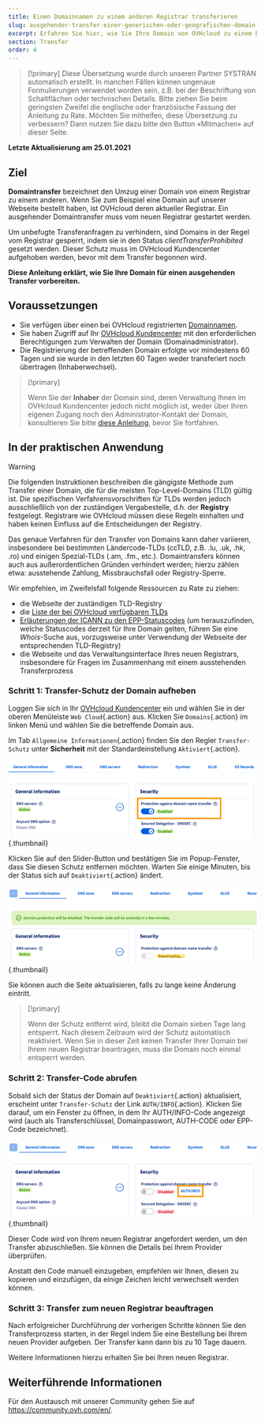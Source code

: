 ```yaml
---
title: Einen Domainnamen zu einem anderen Registrar transferieren
slug: ausgehender-transfer-einer-generischen-oder-geografischen-domain
excerpt: Erfahren Sie hier, wie Sie Ihre Domain von OVHcloud zu einem Provider Ihrer Wahl transferieren
section: Transfer
order: 4
---
```


> [!primary]
> Diese Übersetzung wurde durch unseren Partner SYSTRAN automatisch erstellt. In manchen Fällen können ungenaue Formulierungen verwendet worden sein, z.B. bei der Beschriftung von Schaltflächen oder technischen Details. Bitte ziehen Sie beim geringsten Zweifel die englische oder französische Fassung der Anleitung zu Rate. Möchten Sie mithelfen, diese Übersetzung zu verbessern? Dann nutzen Sie dazu bitte den Button «Mitmachen» auf dieser Seite.
>

**Letzte Aktualisierung am 25.01.2021**

## Ziel

**Domaintransfer** bezeichnet den Umzug einer Domain von einem Registrar zu einem anderen. Wenn Sie zum Beispiel eine Domain auf unserer Webseite bestellt haben, ist OVHcloud deren aktueller Registrar. Ein ausgehender Domaintransfer muss vom neuen Registrar gestartet werden.

Um unbefugte Transferanfragen zu verhindern, sind Domains in der Regel vom Registrar gesperrt, indem sie in den Status *clientTransferProhibited* gesetzt werden. Dieser Schutz muss im OVHcloud Kundencenter aufgehoben werden, bevor mit dem Transfer begonnen wird.

**Diese Anleitung erklärt, wie Sie Ihre Domain für einen ausgehenden Transfer vorbereiten.**

## Voraussetzungen

- Sie verfügen über einen bei OVHcloud registrierten [Domainnamen](https://www.ovhcloud.com/de/domains/).
- Sie haben Zugriff auf Ihr [OVHcloud Kundencenter](https://www.ovh.com/auth/?action=gotomanager&from=https://www.ovh.de/&ovhSubsidiary=de) mit den erforderlichen Berechtigungen zum Verwalten der Domain (Domainadministrator).
- Die Registrierung der betreffenden Domain erfolgte vor mindestens 60 Tagen und sie wurde in den letzten 60 Tagen weder transferiert noch übertragen (Inhaberwechsel).

> [!primary]
>
> Wenn Sie der **Inhaber** der Domain sind, deren Verwaltung Ihnen im OVHcloud Kundencenter jedoch nicht möglich ist, weder über Ihren eigenen Zugang noch den Administrator-Kontakt der Domain, konsultieren Sie bitte [diese Anleitung](../../customer/verwaltung-der-kontakte/#sonderfall-bei-domaininhabern), bevor Sie fortfahren.
>

## In der praktischen Anwendung

> [!warning]
>
> Die folgenden Instruktionen beschreiben die gängigste Methode zum Transfer einer Domain, die für die meisten Top-Level-Domains (TLD) gültig ist. Die spezifischen Verfahrensvorschriften für TLDs werden jedoch ausschließlich von der zuständigen Vergabestelle, d.h. der **Registry** festgelegt. Registrare wie OVHcloud müssen diese Regeln einhalten und haben keinen Einfluss auf die Entscheidungen der Registry.
>
> Das genaue Verfahren für den Transfer von Domains kann daher variieren, insbesondere bei bestimmten Ländercode-TLDs (ccTLD, z.B. .lu, .uk, .hk, .ro) und einigen Spezial-TLDs (.am, .fm., etc.). Domaintransfers können auch aus außerordentlichen Gründen verhindert werden; hierzu zählen etwa: ausstehende Zahlung, Missbrauchsfall oder Registry-Sperre.
>
> Wir empfehlen, im Zweifelsfall folgende Ressourcen zu Rate zu ziehen:
>
> - die Webseite der zuständigen TLD-Registry
> - die [Liste der bei OVHcloud verfügbaren TLDs](https://www.ovhcloud.com/de/domains/tld/)
> - [Erläuterungen der ICANN zu den EPP-Statuscodes](https://www.icann.org/resources/pages/epp-status-codes-2014-06-16-en) (um herauszufinden, welche Statuscodes derzeit für Ihre Domain gelten, führen Sie eine *Whois*-Suche aus, vorzugsweise unter Verwendung der Webseite der entsprechenden TLD-Registry)
> - die Webseite und das Verwaltungsinterface Ihres neuen Registrars, insbesondere für Fragen im Zusammenhang mit einem ausstehenden Transferprozess
>

### Schritt 1: Transfer-Schutz der Domain aufheben

Loggen Sie sich in Ihr [OVHcloud Kundencenter](https://www.ovh.com/auth/?action=gotomanager&from=https://www.ovh.de/&ovhSubsidiary=de) ein und wählen Sie in der oberen Menüleiste `Web Cloud`{.action} aus. Klicken Sie `Domains`{.action} im linken Menü und wählen Sie die betreffende Domain aus.

Im Tab `Allgemeine Informationen`{.action} finden Sie den Regler `Transfer-Schutz` unter **Sicherheit** mit der Standardeinstellung `Aktiviert`{.action}.

![Schutz aktiviert](images/outgoing-transfer-step1.png){.thumbnail}

Klicken Sie auf den Slider-Button und bestätigen Sie im Popup-Fenster, dass Sie diesen Schutz entfernen möchten. Warten Sie einige Minuten, bis der Status sich auf `Deaktiviert`{.action} ändert.

![Deaktivierung](images/outgoing-transfer-step2.png){.thumbnail}

Sie können auch die Seite aktualisieren, falls zu lange keine Änderung eintritt.

> [!primary]
>
> Wenn der Schutz entfernt wird, bleibt die Domain sieben Tage lang entsperrt. Nach diesem Zeitraum wird der Schutz automatisch reaktiviert. Wenn Sie in dieser Zeit keinen Transfer Ihrer Domain bei Ihrem neuen Registrar beantragen, muss die Domain noch einmal entsperrt werden.
>

### Schritt 2: Transfer-Code abrufen

Sobald sich der Status der Domain auf `Deaktiviert`{.action} aktualisiert, erscheint unter `Transfer-Schutz` der Link `AUTH/INFO`{.action}. Klicken Sie darauf, um ein Fenster zu öffnen, in dem Ihr AUTH/INFO-Code angezeigt wird (auch als Transferschlüssel, Domainpasswort, AUTH-CODE oder EPP-Code bezeichnet).

![outgoingtransfer](images/outgoing-transfer-step3.png){.thumbnail}

Dieser Code wird von Ihrem neuen Registrar angefordert werden, um den Transfer abzuschließen. Sie können die Details bei Ihrem Provider überprüfen.

Anstatt den Code manuell einzugeben, empfehlen wir Ihnen, diesen zu kopieren und einzufügen, da einige Zeichen leicht verwechselt werden können.

### Schritt 3: Transfer zum neuen Registrar beauftragen

Nach erfolgreicher Durchführung der vorherigen Schritte können Sie den Transferprozess starten, in der Regel indem Sie eine Bestellung bei Ihrem neuen Provider aufgeben. Der Transfer kann dann bis zu 10 Tage dauern. 

Weitere Informationen hierzu erhalten Sie bei Ihren neuen Registrar.

## Weiterführende Informationen


Für den Austausch mit unserer Community gehen Sie auf <https://community.ovh.com/en/>.